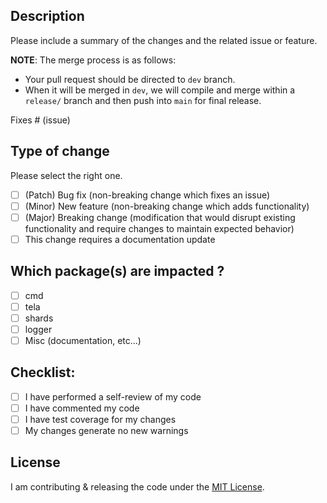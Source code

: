 ## Description

Please include a summary of the changes and the related issue or feature.

**NOTE**: The merge process is as follows:
- Your pull request should be directed to `dev` branch. 
- When it will be merged in `dev`, we will compile and merge within a `release/` branch and then push into `main` for final release.

Fixes # (issue)

## Type of change

Please select the right one.

- [ ] (Patch) Bug fix (non-breaking change which fixes an issue)
- [ ] (Minor) New feature (non-breaking change which adds functionality)
- [ ] (Major) Breaking change (modification that would disrupt existing functionality and require changes to maintain expected behavior)
- [ ] This change requires a documentation update

## Which package(s) are impacted ?

- [ ] cmd
- [ ] tela
- [ ] shards
- [ ] logger
- [ ] Misc (documentation, etc...)

## Checklist:

- [ ] I have performed a self-review of my code
- [ ] I have commented my code
- [ ] I have test coverage for my changes
- [ ] My changes generate no new warnings

## License

I am contributing & releasing the code under the [MIT License](https://raw.githubusercontent.com/civilware/tela/main/LICENSE).